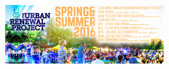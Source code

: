 <a href="/urp.html">
    <img src="/img/urp/urban-renewal-project-summer-lineup.png"
         alt="Urban Renewal Project summer lineup"
         class="img-float-left">
</a>
